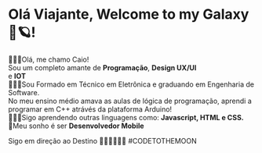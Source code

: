 <div class="stackedit__html"><h1 id="bem-vindo-ao-meu-github">Olá Viajante, Welcome to my Galaxy🚀🪐!</h1>
<p>🙋🏻‍♂️Olá, me chamo Caio!<br>
  Sou um completo amante de <strong>Programação</strong>, <strong>Design UX/UI</strong><br> e <strong>IOT</strong><br>
👨🏻‍💻Sou Formado em Técnico em Eletrônica e graduando em Engenharia de Software.<br>
  No meu ensino médio amava as aulas de lógica de programação, aprendi a programar em C++ atrávés da plataforma Arduino!<br>
👨🏻‍🚀Sigo aprendendo outras linguagens como: <strong>Javascript, HTML e CSS.</strong><br>
🚀Meu sonho é ser <strong>Desenvolvedor Mobile</strong></p>
  Sigo em direção ao Destino 👨🏻‍🚀🚀🚩🌑
  #CODETOTHEMOON
</div>

